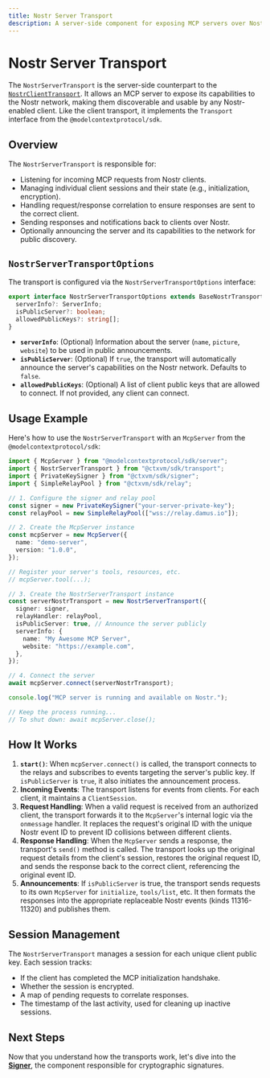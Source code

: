 ```yaml
---
title: Nostr Server Transport
description: A server-side component for exposing MCP servers over Nostr.
---
```


# Nostr Server Transport

The `NostrServerTransport` is the server-side counterpart to the [`NostrClientTransport`](/transports/nostr-client-transport). It allows an MCP server to expose its capabilities to the Nostr network, making them discoverable and usable by any Nostr-enabled client. Like the client transport, it implements the `Transport` interface from the `@modelcontextprotocol/sdk`.

## Overview

The `NostrServerTransport` is responsible for:

- Listening for incoming MCP requests from Nostr clients.
- Managing individual client sessions and their state (e.g., initialization, encryption).
- Handling request/response correlation to ensure responses are sent to the correct client.
- Sending responses and notifications back to clients over Nostr.
- Optionally announcing the server and its capabilities to the network for public discovery.

## `NostrServerTransportOptions`

The transport is configured via the `NostrServerTransportOptions` interface:

```typescript
export interface NostrServerTransportOptions extends BaseNostrTransportOptions {
  serverInfo?: ServerInfo;
  isPublicServer?: boolean;
  allowedPublicKeys?: string[];
}
```

- **`serverInfo`**: (Optional) Information about the server (`name`, `picture`, `website`) to be used in public announcements.
- **`isPublicServer`**: (Optional) If `true`, the transport will automatically announce the server's capabilities on the Nostr network. Defaults to `false`.
- **`allowedPublicKeys`**: (Optional) A list of client public keys that are allowed to connect. If not provided, any client can connect.

## Usage Example

Here's how to use the `NostrServerTransport` with an `McpServer` from the `@modelcontextprotocol/sdk`:

```typescript
import { McpServer } from "@modelcontextprotocol/sdk/server";
import { NostrServerTransport } from "@ctxvm/sdk/transport";
import { PrivateKeySigner } from "@ctxvm/sdk/signer";
import { SimpleRelayPool } from "@ctxvm/sdk/relay";

// 1. Configure the signer and relay pool
const signer = new PrivateKeySigner("your-server-private-key");
const relayPool = new SimpleRelayPool(["wss://relay.damus.io"]);

// 2. Create the McpServer instance
const mcpServer = new McpServer({
  name: "demo-server",
  version: "1.0.0",
});

// Register your server's tools, resources, etc.
// mcpServer.tool(...);

// 3. Create the NostrServerTransport instance
const serverNostrTransport = new NostrServerTransport({
  signer: signer,
  relayHandler: relayPool,
  isPublicServer: true, // Announce the server publicly
  serverInfo: {
    name: "My Awesome MCP Server",
    website: "https://example.com",
  },
});

// 4. Connect the server
await mcpServer.connect(serverNostrTransport);

console.log("MCP server is running and available on Nostr.");

// Keep the process running...
// To shut down: await mcpServer.close();
```

## How It Works

1.  **`start()`**: When `mcpServer.connect()` is called, the transport connects to the relays and subscribes to events targeting the server's public key. If `isPublicServer` is `true`, it also initiates the announcement process.
2.  **Incoming Events**: The transport listens for events from clients. For each client, it maintains a `ClientSession`.
3.  **Request Handling**: When a valid request is received from an authorized client, the transport forwards it to the `McpServer`'s internal logic via the `onmessage` handler. It replaces the request's original ID with the unique Nostr event ID to prevent ID collisions between different clients.
4.  **Response Handling**: When the `McpServer` sends a response, the transport's `send()` method is called. The transport looks up the original request details from the client's session, restores the original request ID, and sends the response back to the correct client, referencing the original event ID.
5.  **Announcements**: If `isPublicServer` is true, the transport sends requests to its own `McpServer` for `initialize`, `tools/list`, etc. It then formats the responses into the appropriate replaceable Nostr events (kinds 11316-11320) and publishes them.

## Session Management

The `NostrServerTransport` manages a session for each unique client public key. Each session tracks:

- If the client has completed the MCP initialization handshake.
- Whether the session is encrypted.
- A map of pending requests to correlate responses.
- The timestamp of the last activity, used for cleaning up inactive sessions.

## Next Steps

Now that you understand how the transports work, let's dive into the **[Signer](/signer/nostr-signer-interface)**, the component responsible for cryptographic signatures.
